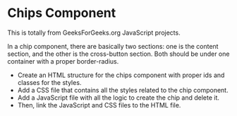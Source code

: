 # Chips Component

This is totally from GeeksForGeeks.org JavaScript projects.
<br />

In a chip component, there are basically two sections: one is the content section, and the other is the cross-button section. Both should be under one container with a proper border-radius.
<br />

- Create an HTML structure for the chips component with proper ids and classes for the styles.
- Add a CSS file that contains all the styles related to the chip component.
- Add a JavaScript file with all the logic to create the chip and delete it.
- Then, link the JavaScript and CSS files to the HTML file.
